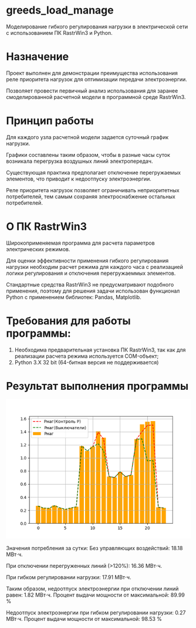 # greeds_load_manage
Моделирование гибкого регулирования нагрузки в электрической сети с использованием ПК RastrWin3 и Python.

# Назначение
Проект выполнен для демонстрации преимущества использования реле приоритета нагрузок для оптимизации передачи электроэнергии.

Позволяет провести первичный анализ использования для заранее смоделированной расчетной модели в программной среде RastrWin3.

# Принцип работы
Для каждого узла расчетной модели задается суточный график нагрузки.

Графики составлены таким образом, чтобы в разные часы суток возникала перегрузка воздушных линий электропередач.

Существующая практика предполагает отключение перегружаемых элементов, что приводит к недоотпуску электроэнергии.

Реле приоритета нагрузок позволяет ограничивать неприоритетных потребителей, тем самым сохраняя электроснабжение остальных потребителей.

# О ПК RastrWin3
Широкоприменяемая программа для расчета параметров электрических режимов.

Для оценки эффективности применения гибкого регулирования нагрузки необходим расчет режима для каждого часа с реализацией
логики регулирования и отключения перегружаеммых элементов.

Стандартные средства RastrWin3 не предусматривают подобного применения, поэтому для решения задачи использован функционал Python с применением библиотек: Pandas, Matplotlib.

# Требования для работы программы:
1. Необходима предварительная установка ПК RastrWin3, так как для реализации расчета режима используется COM-объект;
2. Python 3.X 32 bit (64-битная версия не поддерживается)

# Результат выполнения программы
![Alt text](https://github.com/Mal-lab/greeds_load_manage/blob/main/%D0%98%D1%82%D0%BE%D0%B3%D0%BE%D0%B2%D1%8B%D0%B9%20%D0%B3%D1%80%D0%B0%D1%84%D0%B8%D0%BA.png)

Значения потребления за сутки:
Без управляющих воздействий:  18.18 МВт⋅ч.

При отключении перегруженных линий (>120%):  16.36 МВт⋅ч.

При гибком регулировании нагрузки:  17.91 МВт⋅ч.

Таким образом, недоотпуск электроэнергии при отключении линий равен:  1.82  МВт⋅ч.  Процент выдачи мощности от максимальной:  89.99 %

Недоотпуск электроэнергии при гибком регулировании нагрузки:  0.27  МВт⋅ч.  Процент выдачи мощности от максимальной:  98.53 %
